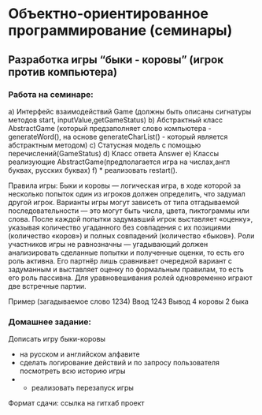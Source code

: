 # Объектно-ориентированное программирование (семинары)
## Разработка игры “быки - коровы” (игрок против компьютера)
### Работа на семинаре:
a)	Интерфейс взаимодействий Game (должны быть описаны сигнатуры методов start, inputValue,getGameStatus)
b)	Абстрактный класс AbstractGame (который предзаполняет слово компьютера - generateWord(), на основе generateCharList() - который является абстрактным методом)
c)	Статусная модель с помощью перечислений(GameStatus)
d)	Класс ответа Answer
e)	Классы реализующие AbstractGame(предполагается игра на числах,англ буквах, русских буквах)
f)	* реализовать restart().

Правила игры:
Быки и коровы — логическая игра, в ходе которой за несколько попыток один из игроков должен определить, что задумал другой игрок. Варианты игры могут зависеть от типа отгадываемой последовательности — это могут быть числа, цвета, пиктограммы или слова. После каждой попытки задумавший игрок выставляет «оценку», указывая количество угаданного без совпадения с их позициями (количество «коров») и полных совпадений (количество «быков»). Роли участников игры не равнозначны — угадывающий должен анализировать сделанные попытки и полученные оценки, то есть его роль активна. Его партнёр лишь сравнивает очередной вариант с задуманным и выставляет оценку по формальным правилам, то есть его роль пассивна. Для уравновешивания ролей одновременно играют две встречные партии.

Пример (загадываемое слово 1234)
Ввод 1243 
Вывод 4 коровы 2 быка

### Домашнее задание:
Дописать игру быки-коровы
- на русском и английском алфавите
- сделать логирование действий и по запросу пользователя посмотреть всю историю игры
- * реализовать перезапуск игры

Формат сдачи: ссылка на гитхаб проект
